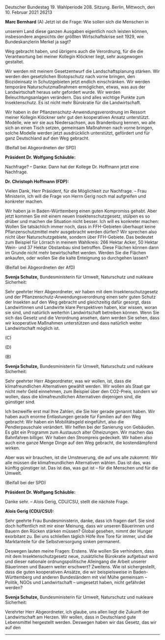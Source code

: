 Deutscher Bundestag 19. Wahlperiode 208. Sitzung. Berlin, Mittwoch, den 10. Februar 2021                                26213


**Marc Bernhard**
(A) Jetzt ist die Frage: Wie sollen sich die Menschen in

unserem Land diese ganzen Ausgaben eigentlich noch
leisten können, insbesondere angesichts der größten
Wirtschaftskrise seit 1929, wie Bundeskanzlerin Merkel
ja sagt?


Weg gebracht haben, und übrigens auch die Verordnung,
für die die Verantwortung bei meiner Kollegin Klöckner
liegt, sehr ausgewogen gestaltet.

Wir werden mit meinem Gesetzentwurf die Landschaftsplanung stärken. Wir werden den gesetzlichen
Biotopschutz nach vorne bringen, den Biozideinsatz in
Schutzgebieten jetzt endlich einschränken. Wir werden
temporäre Naturschutzmaßnahmen ermöglichen, etwas,
was aus der Landwirtschaft heraus sehr gefordert wurde.
Wir werden Beleuchtungsanlagen verändern. Das sind
alles wichtige Punkte zum Insektenschutz. Es ist nicht
mehr Bürokratie für die Landwirtschaft.

Wir haben in der Pflanzenschutz-Anwendungsverordnung im Ressort meiner Kollegin Klöckner sehr gut den
kooperativen Ansatz unterstützt. Modelle, wie wir sie aus
Niedersachsen, aus Brandenburg kennen, wo alle sich an
einen Tisch setzen, gemeinsam Maßnahmen nach vorne
bringen, solche Modelle werden jetzt ausdrücklich unterstützt, gefördert und für ganz Deutschland auf den Weg
gebracht.

(Beifall bei Abgeordneten der SPD)

**Präsident Dr. Wolfgang Schäuble:**

Nachfrage? – Danke. Dann hat der Kollege
Dr. Hoffmann jetzt eine Nachfrage.

**Dr. Christoph Hoffmann (FDP):**

Vielen Dank, Herr Präsident, für die Möglichkeit zur
Nachfrage. – Frau Ministerin, ich will die Frage von
Herrn Gerig noch mal aufgreifen und konkreter machen.

Wir haben ja in Baden-Württemberg einen guten Kompromiss gehabt. Aber jetzt kommen Sie mit einem neuen
Insektenschutzgesetz, stülpen es so drüber und machen
die Situation nicht besser. Ich will es konkreter machen:
Wollen Sie tatsächlich immer noch, dass in FFH-Gebieten überhaupt keine Pflanzenschutzmittel mehr ausgebracht werden dürfen? Wir sprechen also nicht über
Naturschutzgebiete, sondern über FFH-Gebiete. Das
bedeutet zum Beispiel für Lörrach in meinem Wahlkreis:
266 Hektar Acker, 50 Hektar Wein- und 37 Hektar Obstanbau sind betroffen. Diese Flächen können dann im
Grunde nicht mehr bewirtschaftet werden. Werden Sie
die Flächen ankaufen, oder wollen Sie die kalte Enteignung so durchgehen lassen?

(Beifall bei Abgeordneten der AfD)

**Svenja Schulze,** Bundesministerin für Umwelt,
Naturschutz und nukleare Sicherheit:

Sehr geehrter Herr Abgeordneter, wir haben mit dem
Insektenschutzgesetz und der Pflanzenschutz-Anwendungsverordnung einen sehr guten Schutz der Insekten
auf den Weg gebracht und gleichzeitig dafür gesorgt,
dass Landwirtinnen und Landwirte klare Perspektiven
haben, klar wissen, woran sie sind, und natürlich weiterhin Landwirtschaft betreiben können. Wenn Sie sich das
Gesetz und die Verordnung ansehen, dann werden Sie
sehen, dass wir kooperative Maßnahmen unterstützen
und dass natürlich weiter Landwirtschaft möglich ist.


(C)

(D)


(B)


**Svenja Schulze,** Bundesministerin für Umwelt,
Naturschutz und nukleare Sicherheit:

Sehr geehrter Herr Abgeordneter, was wir wollen, ist,
dass die klimafreundlichen Alternativen gewählt werden.
Wir wollen als Staat gar nicht mehr Geld einnehmen, zum
Beispiel über den CO2-Preis, sondern wir wollen, dass
die klimafreundlichen Alternativen diejenigen sind, die
günstiger sind.

Ich bezweifle erst mal Ihre Zahlen, die Sie hier gerade
genannt haben. Wir haben auch enorme Entlastungen
gerade für Familien auf den Weg gebracht: Wir haben
ein Mobilitätsgeld eingeführt, also die Pendlerpauschale
verändert. Wir helfen bei der Sanierung von Gebäuden.
Es gibt ein Programm zum Austausch alter Ölheizungen.
Wir machen das Bahnfahren billiger. Wir haben den
Strompreis gedeckelt. Wir haben also auch eine ganze
Menge Dinge auf den Weg gebracht, die kostendämpfend
wirken.

Aber was wir brauchen, ist die Umsteuerung, die auf
uns alle zukommt: Wir alle müssen die klimafreundlichen
Alternativen wählen. Das ist das, was künftig günstiger
ist. Das ist das, was gut ist – für die Menschen und für die
Umwelt.

(Beifall bei der SPD)

**Präsident Dr. Wolfgang Schäuble:**

Danke sehr. – Alois Gerig, CDU/CSU, stellt die nächste Frage.

**Alois Gerig (CDU/CSU):**

Sehr geehrte Frau Bundesministerin, danke, dass ich
fragen darf. Sie sind doch hoffentlich mit mir einer Meinung, dass wir unseren Bäuerinnen und Bauern den
Rücken stärken müssen? Global gesehen, nimmt der
Hunger exorbitant zu. Bei uns schließen täglich Höfe
ihre Tore für immer, und die Marktanteile für die Selbstversorgung sinken permanent.

Deswegen lauten meine Fragen: Erstens. Wie wollen
Sie verhindern, dass mit dem Insektenschutzgesetz neue,
zusätzliche Bürokratie aufgebaut wird und dieser nationale ordnungspolitische Alleingang die Arbeit unserer
Bäuerinnen und Bauern weiter erschwert? Zweitens.
Wie ist sichergestellt, dass die guten kooperativen Ansätze, die wir beispielsweise in Baden-Württemberg und
anderen Bundesländern mit viel Mühe gemeinsam – Politik, NGOs und Landwirtschaft – umgesetzt haben, nicht
gefährdet werden?

**Svenja Schulze,** Bundesministerin für Umwelt,
Naturschutz und nukleare Sicherheit:

Verehrter Herr Abgeordneter, ich glaube, uns allen
liegt die Zukunft der Landwirtschaft am Herzen. Wir
wollen, dass in Deutschland gute Lebensmittel hergestellt
werden. Deswegen haben wir das Gesetz, das wir auf den


-----

